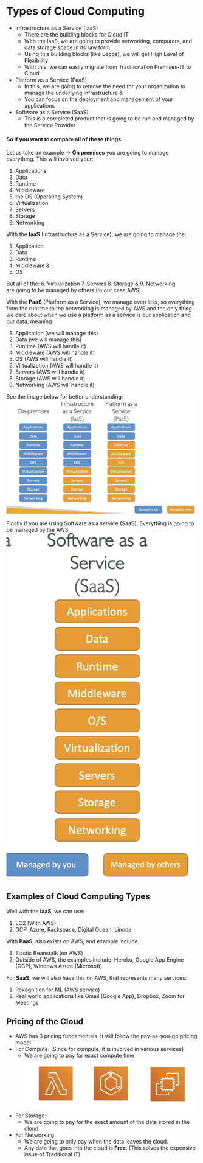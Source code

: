 # Types of Cloud Computing
- Infrastructure as a Service (IaaS)
  - There are the building blocks for Cloud IT
  - With the IaaS, we are going to provide networking, computers, and data storage space in its raw form
  - Using this building blocks (like Legos), we will get High Level of Flexibility
  - With this, we can easily migrate from Traditional on Premises-IT to Cloud
- Platform as a Service (PaaS)
  - In this, we are going to remove the need for your organization to manage the underlying infrastructure &
  - You can focus on the deployment and management of your applications
- Software as a Service (SaaS)
  - This is a completed product that is going to be run and managed by the Service Provider

#### So if you want to compare all of these things:
Let us take an example -> **On premises** you are going to manage everything. This will involved your:
1. Applications
2. Data
3. Runtime 
4. Middleware
5. the OS (Operating System)
6. Virtualization
7. Servers 
8. Storage
9. Networking

With the **IaaS** (Infrastructure as a Service), we are going to manage the:
1. Application
2. Data
3. Runtime
4. Middleware &
5. OS

But all of the:
6. Virtualization
7. Servers
8. Storage &
9. Networking<br>
are going to be managed by others (In our case AWS)

With the **PaaS** (Platform as a Service), we manage even less, so everything from the runtime to the networking is managed by AWS and the only thing we care about when we use a platform as a service is our application and our data, meaning:
1. Application (we will manage this)
2. Data (we will manage this)
3. Runtime (AWS will handle it)
4. Middleware (AWS will handle it)
5. OS (AWS will handle it)
6. Virtualization (AWS will handle it)
7. Servers (AWS will handle it)
8. Storage (AWS will handle it)
9. Networking (AWS will handle it)

See the image below for better understanding:
![alt text](image.png)

Finally if you are using Software as a service (SaaS), Everything is going to be managed by the AWS 
![alt text](image-1.png)

## Examples of Cloud Computing Types
Well with the **IaaS**, we can use:
1. EC2 (With AWS)
2. GCP, Azure, Rackspace, Digital Ocean, Linode

With **PaaS**, also exists on AWS, and example include:
1. Elastic Beanstalk (on AWS)
2. Outside of AWS, the examples include:  Heroku, Google App Engine (GCP), Windows Azure (Microsoft)

For **SaaS**, we will also have this on AWS, that represents many services:
1. Rekognition for ML (AWS service)
2. Real world applications like Gmail (Google App), Dropbox, Zoom for Meetings

## Pricing of the Cloud
- AWS has 3 pricing fundamentals. It will follow the pay-as-you-go pricing model 
- For Compute: (Since for compute, it is involved in various services)
  - We are going to pay for exact compute time
![alt text](image-2.png)
- For Storage:
  - We are going to pay for the exact amount of the data stored in the cloud
- For Networking:
  - We are going to only pay when the data leaves the cloud. 
  - Any data that goes into the cloud is **Free**. (This solves the expensive issue of Traditional IT)